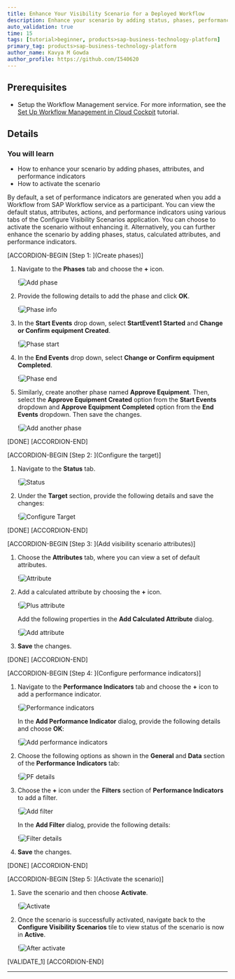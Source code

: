 ```yaml
---
title: Enhance Your Visibility Scenario for a Deployed Workflow
description: Enhance your scenario by adding status, phases, performance indicators, and attributes for the workflow to track and analyze business process.
auto_validation: true
time: 15
tags: [tutorial>beginner, products>sap-business-technology-platform]
primary_tag: products>sap-business-technology-platform
author_name: Kavya M Gowda
author_profile: https://github.com/I540620
---
```


## Prerequisites
- Setup the Workflow Management service. For more information, see the [Set Up Workflow Management in Cloud Cockpit](cp-starter-ibpm-employeeonboarding-1-setup) tutorial.

## Details
### You will learn
-	How to enhance your scenario by adding phases, attributes, and performance indicators
-	How to activate the scenario

By default, a set of performance indicators are generated when you add a Workflow from SAP Workflow service as a participant. You can view the default status, attributes, actions, and performance indicators using various tabs of the Configure Visibility Scenarios application. You can choose to activate the scenario without enhancing it. Alternatively, you can further enhance the scenario by adding phases, status, calculated attributes, and performance indicators.

[ACCORDION-BEGIN [Step 1: ](Create phases)]
1. Navigate to the **Phases** tab and choose the **+** icon.

    !![Add phase](Config-Step2-addphase1.png)

2. Provide the following details to add the phase and click **OK**.

    !![Phase info](Config-Step2-addphase1name.png)

3. In the **Start Events** drop down, select **StartEvent1 Started** and **Change or Confirm equipment Created**.

    !![Phase start](Config-Step2-addphase1details.png)

4. In the **End Events** drop down, select **Change or Confirm equipment Completed**.

    !![Phase end](Config-Step2-addphase1details2.png)

5. Similarly, create another phase named **Approve Equipment**. Then, select the **Approve Equipment Created** option from the **Start Events** dropdown and **Approve Equipment Completed** option from the **End Events** dropdown. Then save the changes.

    !![Add another phase](Config-Step2-addphase2.png)

[DONE]
[ACCORDION-END]

[ACCORDION-BEGIN [Step 2: ](Configure the target)]
1. Navigate to the **Status** tab.

    !![Status](Config-Step3-status.png)

2. Under the **Target** section, provide the following details and save the changes:

    !![Configure Target](Config-Step3-target.png)

[DONE]
[ACCORDION-END]

[ACCORDION-BEGIN [Step 3: ](Add visibility scenario attributes)]
1. Choose the **Attributes** tab, where you can view a set of default attributes.

    !![Attribute](Config-Step3-attributes.png)

2. Add a calculated attribute by choosing the **+** icon.

    !![Plus attribute](Config-Step3-addattributes.png)

    Add the following properties in the **Add Calculated Attribute** dialog.

    !![Add attribute](Config-Step3-attributes2.png)

3. **Save** the changes.

[DONE]
[ACCORDION-END]

[ACCORDION-BEGIN [Step 4: ](Configure performance indicators)]
1. Navigate to the **Performance Indicators** tab and choose the **+** icon to add a performance indicator.

    !![Performance indicators](config-Step4-addPF.png)

    In the **Add Performance Indicator** dialog, provide the following details and choose **OK**:

    !![Add performance indicators](config-Step4-addPFname.png)

2. Choose the following options as shown in the **General** and **Data** section of the **Performance Indicators** tab:

    !![PF details](config-Step4-addPFdetails.png)

4. Choose the **+** icon under the **Filters** section of **Performance Indicators** to add a filter.

    !![Add filter](config-Step4-addPFfilter.png)

    In the **Add Filter** dialog, provide the following details:

    !![Filter details](config-Step4-addPFfilter2.png)

6. **Save** the changes.

[DONE]
[ACCORDION-END]

[ACCORDION-BEGIN [Step 5: ](Activate the scenario)]
1. Save the scenario and then choose **Activate**.

    !![Activate](config-Step5-activate.png)

2. Once the scenario is successfully activated, navigate back to the **Configure Visibility Scenarios** tile to view status of the scenario is now in **Active**.

    !![After activate](config-Step5-active.png)

[VALIDATE_1]
[ACCORDION-END]

---
